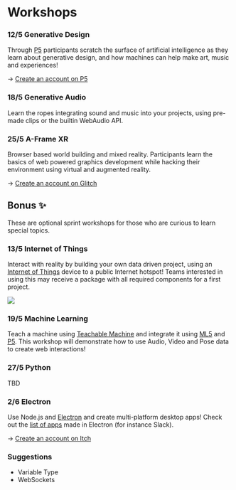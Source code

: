 # Workshops

### 12/5 Generative Design

Through [P5](https://p5js.org/) participants scratch the surface of artificial intelligence as they learn about generative design, and how machines can help make art, music and experiences! 

→ [Create an account on P5](https://editor.p5js.org/)

### 18/5 Generative Audio

Learn the ropes integrating sound and music into your projects, using pre-made clips or the builtin WebAudio API.

### 25/5 A-Frame XR

Browser based world building and mixed reality. Participants learn the basics of web powered graphics development while hacking their environment using virtual and augmented reality. 

→ [Create an account on Glitch](https://start.exploring.technology/tools/glitch)

## Bonus ✨

These are optional sprint workshops for those who are curious to learn special topics.

### 13/5 Internet of Things

Interact with reality by building your own data driven project, using an [Internet of Things](https://en.wikipedia.org/wiki/Internet_of_things) device to a public Internet hotspot! Teams interested in using this may receive a package with all required components for a first project.

![](https://store-cdn.arduino.cc/uni/catalog/product/cache/1/image/500x375/f8876a31b63532bbba4e781c30024a0a/A/B/ABX00004_iso_2.jpg)

### 19/5 Machine Learning

Teach a machine using [Teachable Machine](https://teachablemachine.withgoogle.com/) and integrate it using [ML5](https://ml5js.org/) and [P5](https://p5js.org/). This workshop will demonstrate how to use Audio, Video and Pose data to create web interactions!

### 27/5 Python

TBD

### 2/6 Electron

Use Node.js and [Electron](https://www.electronjs.org/) and create multi-platform desktop apps! Check out the [list of apps](https://www.electronjs.org/apps) made in Electron \(for instance Slack\).

→ [Create an account on Itch](https://itch.io/)

### Suggestions

* Variable Type
* WebSockets

